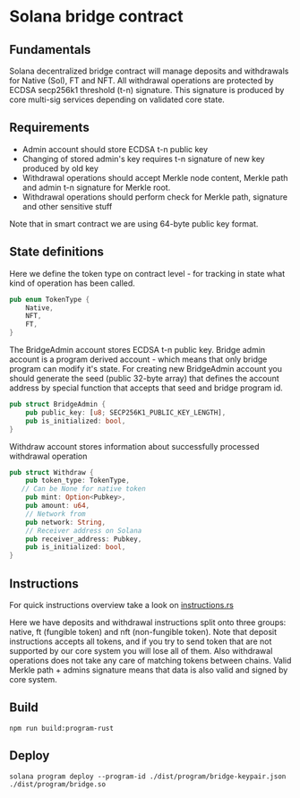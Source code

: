 # Solana bridge contract

## Fundamentals
Solana decentralized bridge contract will manage deposits and withdrawals for Native (Sol), FT and NFT. 
All withdrawal operations are protected by ECDSA secp256k1 threshold (t-n) signature. 
This signature is produced by core multi-sig services depending on validated core state.   

## Requirements
- Admin account should store ECDSA t-n public key
- Changing of stored admin's key requires t-n signature of new key produced by old key
- Withdrawal operations should accept Merkle node content, Merkle path and admin t-n signature for Merkle root.
- Withdrawal operations should perform check for Merkle path, signature and other sensitive stuff

Note that in smart contract we are using 64-byte public key format.

## State definitions
Here we define the token type on contract level - for tracking in state what kind of operation has been called.
```rust
pub enum TokenType {
    Native,
    NFT,
    FT,
}
```

The BridgeAdmin account stores ECDSA t-n public key. Bridge admin account is a program derived account - which means that only bridge program can modify it's state. 
For creating new BridgeAdmin account you should generate the seed (public 32-byte array) 
that defines the account address by special function that accepts that seed and bridge program id.
```rust
pub struct BridgeAdmin {
    pub public_key: [u8; SECP256K1_PUBLIC_KEY_LENGTH],
    pub is_initialized: bool,
}
```

Withdraw account stores information about successfully processed withdrawal operation
```rust
pub struct Withdraw {
    pub token_type: TokenType,
   // Can be None for native token
    pub mint: Option<Pubkey>,
    pub amount: u64,
    // Network from
    pub network: String,
    // Receiver address on Solana
    pub receiver_address: Pubkey,
    pub is_initialized: bool,
}
```

## Instructions

For quick instructions overview take a look on [instructions.rs](./src/instruction.rs) 

Here we have deposits and withdrawal instructions split onto three groups: native, ft (fungible token) and nft (non-fungible token).
Note that deposit instructions accepts all tokens, and if you try to send token that are not supported by our core system you will lose all of them.
Also withdrawal operations does not take any care of matching tokens between chains. 
Valid Merkle path + admins signature means that data is also valid and signed by core system.

## Build

```shell
npm run build:program-rust
```

## Deploy
```shell
solana program deploy --program-id ./dist/program/bridge-keypair.json ./dist/program/bridge.so
```

